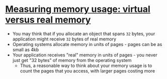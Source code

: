 # [Measuring memory usage: virtual versus real memory](https://lemire.me/blog/2021/07/29/measuring-memory-usage-virtual-versus-real-memory/)

* You may think that if you allocate an object that spans `32` bytes, your application might receive `32` bytes of real memory
* Operating systems allocate memory in units of pages - pages can be as small as 4kb
* Your application receives "real" memory in units of pages - you never just get "32 bytes" of memory from the operating system
  * Thus, a reasonable way to think about your memory usage is to count the pages that you access, with larger pages costing more
